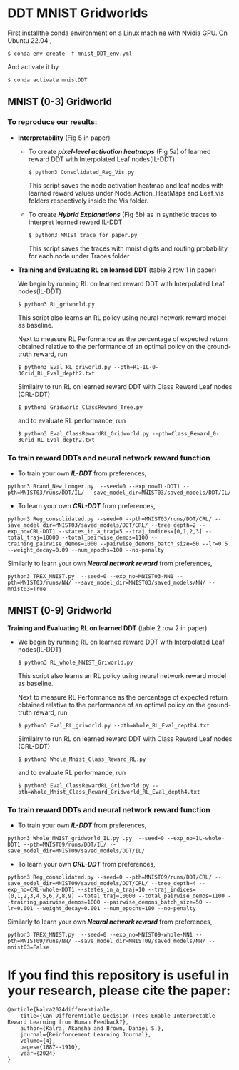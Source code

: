 # DDT MNIST Gridworlds
First installthe  conda environment on a Linux machine with Nvidia GPU. On Ubuntu 22.04 ,
```console
$ conda env create -f mnist_DDT_env.yml
```
And activate it by 
```console
$ conda activate mnistDDT
```

##  MNIST (0-3) Gridworld ## 

### To reproduce our results: ###

- **Interpretability** (Fig 5 in paper)
  - To create ***pixel-level activation heatmaps*** (Fig 5a) of learned reward DDT with Interpolated Leaf nodes(IL-DDT) 
    ```console
    $ python3 Consolidated_Reg_Vis.py
     ```
    This script saves the node activation heatmap and leaf nodes with learned reward values under Node_Action_HeatMaps and Leaf_vis folders respectively inside the Vis folder.
  
  - To create ***Hybrid Explanations*** (Fig 5b) as in synthetic traces to interpret learned reward IL-DDT
      ```console
      $ python3 MNIST_trace_for_paper.py
      ```
       This script saves the traces with mnist digits and routing probability for each node under Traces folder

- **Training and Evaluating RL on learned DDT** (table 2 row 1 in paper)

    We begin by running RL on learned reward DDT with Interpolated Leaf nodes(IL-DDT) 
    ```console
    $ python3 RL_griworld.py
    ```
    This script also learns an RL policy using neural network reward model as baseline.

    Next to measure RL Performance as the percentage of expected return obtained relative to the performance of an optimal policy on the ground-truth reward, run

    ```console
    $ python3 Eval_RL_griworld.py --pth=R1-IL-0-3Grid_RL_Eval_depth2.txt
    ```
    
    Similalry to run RL on learned reward DDT with Class Reward Leaf nodes (CRL-DDT)
    ```console
    $ python3 Gridworld_ClassReward_Tree.py
    ```
    and to evaluate RL performance, run 
    ```console
    $ python3 Eval_ClassRewardRL_Gridworld.py --pth=Class_Reward_0-3Grid_RL_Eval_depth2.txt
    ```

### To train reward DDTs and neural network reward function ###

- To train your own ***IL-DDT*** from preferences,
```console
python3 Brand_New_Longer.py  --seed=0 --exp_no=IL-DDT1 --pth=MNIST03/runs/DDT/IL/ --save_model_dir=MNIST03/saved_models/DDT/IL/
```
- To learn your own ***CRL-DDT*** from preferences,
```console
python3 Reg_consolidated.py --seed=0 --pth=MNIST03/runs/DDT/CRL/ --save_model_dir=MNIST03/saved_models/DDT/CRL/ --tree_depth=2 --exp_no=CRL-DDT1 --states_in_a_traj=5 --traj_indices=[0,1,2,3] --total_traj=10000 --total_pairwise_demos=1100 --training_pairwise_demos=1000 --pairwise_demons_batch_size=50 --lr=0.5 --weight_decay=0.09 --num_epochs=100 --no-penalty
```
Similarly to learn your own ***Neural network reward*** from preferences,

```console
python3 TREX_MNIST.py  --seed=0 --exp_no=MNIST03-NN1 --pth=MNIST03/runs/NN/ --save_model_dir=MNIST03/saved_models/NN/ --mnist03=True
```




##  MNIST (0-9) Gridworld ## 

 **Training and Evaluating RL on learned DDT** (table 2 row 2 in paper)

- We begin by running RL on learned reward DDT with Interpolated Leaf nodes(IL-DDT) 
    ```console
    $ python3 RL_whole_MNIST_Griworld.py
    ```
    This script also learns an RL policy using neural network reward model as baseline.

    Next to measure RL Performance as the percentage of expected return obtained relative to the performance of an optimal policy on the ground-truth reward, run

    ```console
    $ python3 Eval_RL_griworld.py --pth=Whole_RL_Eval_depth4.txt
    ```
    
    Similalry to run RL on learned reward DDT with Class Reward Leaf nodes (CRL-DDT)
    ```console
    $ python3 Whole_Mnist_Class_Reward_RL.py
    ```
    and to evaluate RL performance, run 
    ```console
    $ python3 Eval_ClassRewardRL_Gridworld.py --pth=Whole_Mnist_Class_Reward_Gridworld_RL_Eval_depth4.txt
    ```
### To train reward DDTs and neural network reward function ###

- To train your own ***IL-DDT*** from preferences,
```console
python3 Whole_MNIST_gridworld_IL.py .py  --seed=0 --exp_no=IL-whole-DDT1 --pth=MNIST09/runs/DDT/IL/ --save_model_dir=MNIST09/saved_models/DDT/IL/
```


- To learn your own ***CRL-DDT*** from preferences,
```console
python3 Reg_consolidated.py --seed=0 --pth=MNIST09/runs/DDT/CRL/ --save_model_dir=MNIST09/saved_models/DDT/CRL/ --tree_depth=4 --exp_no=CRL-whole-DDT1 --states_in_a_traj=10 --traj_indices=[0,1,2,3,4,5,6,7,8,9] --total_traj=10000 --total_pairwise_demos=1100 --training_pairwise_demos=1000 --pairwise_demons_batch_size=50 --lr=0.001 --weight_decay=0.001 --num_epochs=100 --no-penalty
```

Similarly to learn your own ***Neural network reward*** from preferences,

```console
python3 TREX_MNIST.py  --seed=0 --exp_no=MNIST09-whole-NN1 --pth=MNIST09/runs/NN/ --save_model_dir=MNIST09/saved_models/NN/ --mnist03=False
```
# If you find this repository is useful in your research, please cite the paper:
```
@article{kalra2024differentiable,
    title={Can Differentiable Decision Trees Enable Interpretable Reward Learning from Human Feedback?},
    author={Kalra, Akansha and Brown, Daniel S.},
    journal={Reinforcement Learning Journal},
    volume={4},
    pages={1887--1910},
    year={2024}
}

```